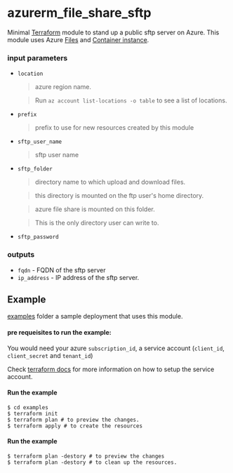 # azurerm_file_share_sftp

Minimal [Terraform](https://terraform.io) module to stand up a public sftp server on Azure. This module uses Azure [Files](https://docs.microsoft.com/en-us/azure/storage/files/storage-files-introduction) and  [Container instance](https://azure.microsoft.com/en-us/services/container-instances/). 

### input parameters

* `location` 
    > azure region name.

    > Run `az account list-locations -o table` to see a list of locations.

* `prefix`
    > prefix to use for new resources created by this module

* `sftp_user_name`
    > sftp user name

* `sftp_folder` 
    > directory name to which upload and download files.

    > this directory is mounted on the ftp user's home directory.

    >azure file share is mounted on this folder. 
    
    >This is the only directory user can write to.   
* `sftp_password`

### outputs

* `fqdn` - FQDN of the sftp server 
* `ip_address` - IP address of the sftp server.

## Example

[examples](examples) folder a sample deployment that uses this module.

#### pre requeisites to run the example:

You would need your azure `subscription_id`, a service account (`client_id`, `client_secret` and `tenant_id`)

Check [terraform docs](https://www.terraform.io/docs/providers/azurerm/auth/service_principal_client_secret.html) for more information on how to setup the service account. 

#### Run the example

```Shell
$ cd examples
$ terraform init
$ terraform plan # to preview the changes.
$ terraform apply # to create the resources
```

#### Run the example

```Shell
$ terraform plan -destory # to preview the changes
$ terraform plan -destory # to clean up the resources.

```



